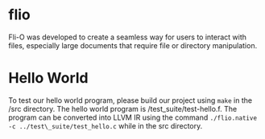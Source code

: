 # flio
Fli-O was developed to create a seamless way for users to interact with files, especially large documents that require file or directory manipulation. 

# Hello World
To test our hello world program, please build our project using `make` in the /src directory. The hello world program is /test\_suite/test-hello.f. The program can be converted into LLVM IR using the command `./flio.native -c ../test\_suite/test_hello.c` while in the src directory.
